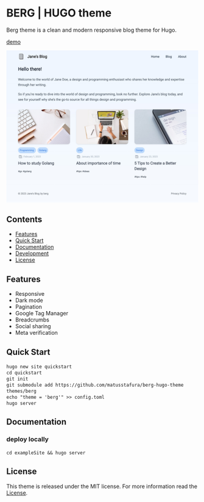 # BERG | HUGO theme 

Berg theme is a clean and modern responsive blog theme for Hugo.

[demo](https://berg.stafura.dev/)

![berg theme screenshot](screenshot.jpeg)

## Contents

- [Features](#features)
- [Quick Start](#quick-start)
- [Documentation](#documentation)
- [Development](#development)
- [License](#license)

## Features

- Responsive
- Dark mode
- Pagination
- Google Tag Manager
- Breadcrumbs
- Social sharing
- Meta verification

## Quick Start

```shell
hugo new site quickstart
cd quickstart
git init
git submodule add https://github.com/matusstafura/berg-hugo-theme themes/berg
echo "theme = 'berg'" >> config.toml
hugo server
```

## Documentation

### deploy locally

```shell
cd exampleSite && hugo server
```

## License

This theme is released under the MIT license. For more information read the [License](LICENSE).
